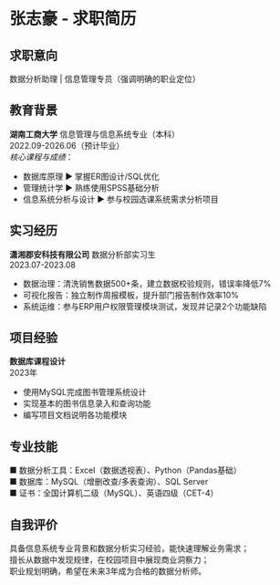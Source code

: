 # 张志豪 - 求职简历

## 求职意向
数据分析助理 | 信息管理专员（强调明确的职业定位）

## 教育背景
**湖南工商大学** 信息管理与信息系统专业（本科）  
2022.09-2026.06（预计毕业）  
*核心课程与成绩*：  
- 数据库原理 ▶ 掌握ER图设计/SQL优化  
- 管理统计学 ▶ 熟练使用SPSS基础分析  
- 信息系统分析与设计 ▶ 参与校园选课系统需求分析项目  

## 实习经历
**潇湘郡安科技有限公司** 数据分析部实习生  
2023.07-2023.08  
- 数据治理：清洗销售数据500+条，建立数据校验规则，错误率降低7%  
- 可视化报告：独立制作周报模板，提升部门报告制作效率10%  
- 系统运维：参与ERP用户权限管理模块测试，发现并记录2个功能缺陷  

## 项目经验
**数据库课程设计**  
2023年  
- 使用MySQL完成图书管理系统设计  
- 实现基本的图书信息录入和查询功能  
- 编写项目文档说明各功能模块  

## 专业技能
■ 数据分析工具：Excel（数据透视表）、Python（Pandas基础）  
■ 数据库：MySQL（增删改查/多表查询）、SQL Server  
■ 证书：全国计算机二级（MySQL）、英语四级（CET-4）  

## 自我评价
具备信息系统专业背景和数据分析实习经验，能快速理解业务需求；  
擅长从数据中发现规律，在校园项目中展现商业洞察力；  
职业规划明确，希望在未来3年成为合格的数据分析师。  
